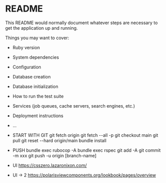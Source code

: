 # README

This README would normally document whatever steps are necessary to get the
application up and running.

Things you may want to cover:

* Ruby version

* System dependencies

* Configuration

* Database creation

* Database initialization

* How to run the test suite

* Services (job queues, cache servers, search engines, etc.)

* Deployment instructions

* ...


* START WITH GIT
git fetch origin
git fetch --all -p
git checkout main
git pull
git reset --hard origin/main
bundle install

* PUSH
bundle exec rubocop -A
bundle exec rspec
git add -A
git commit -m xxx
git push -u origin [branch-name]

* UI
https://csszero.lazaronixon.com/

* UI -> 2
https://polarisviewcomponents.org/lookbook/pages/overview